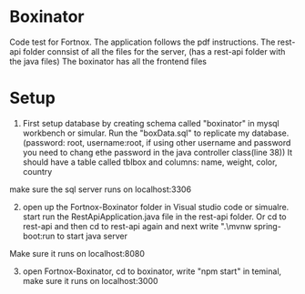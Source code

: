 # Boxinator
Code test for Fortnox. 
The application follows the pdf instructions.
The rest-api folder connsist of all the files for the server, (has a rest-api folder with the java files)
The boxinator has all the frontend files
# Setup
1. First setup database by creating schema called "boxinator" in mysql workbench or simular. 
Run the "boxData.sql" to replicate my database. (password: root, username:root, if using other username and password you need to chang ethe password in the java controller class(line 38)) 
It should have a table called tblbox and columns: name, weight, color, country

make sure the sql server runs on localhost:3306

2. open up the Fortnox-Boxinator folder in Visual studio code or simualre.
start run the RestApiApplication.java file in the rest-api folder. Or cd to rest-api and then cd to rest-api again and next write ".\mvnw spring-boot:run to start java server

Make sure it runs on localhost:8080

3.  open  Fortnox-Boxinator, cd to boxinator, write "npm start" in teminal, make sure it runs on localhost:3000
